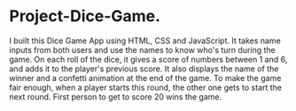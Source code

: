 # Project-Dice-Game.

I built this Dice Game App using HTML, CSS and JavaScript.
It takes name inputs from both users and use the names to know who's turn during the game.
On each roll of the dice, it gives a score of numbers between 1 and 6, and adds it to the player's previous score.
It also displays the name of the winner and a confetti animation at the end of the game.
To make the game fair enough, when a player starts this round, the other one gets to start the next round.
First person to get to score 20 wins the game.
